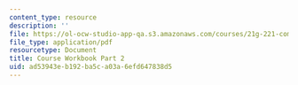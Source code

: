 ```yaml
---
content_type: resource
description: ''
file: https://ol-ocw-studio-app-qa.s3.amazonaws.com/courses/21g-221-communicating-in-american-culture-s-spring-2019/ad53943eb192ba5ca03a6efd647838d5_MIT21G_221S19_cw2.pdf
file_type: application/pdf
resourcetype: Document
title: Course Workbook Part 2
uid: ad53943e-b192-ba5c-a03a-6efd647838d5
---
```

